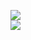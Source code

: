 [![](https://img.shields.io/badge/Made%20With-Github%20Spray-lightgrey.svg?style=for-the-badge&logo=github)](https://github.com/Annihil/github-spray#2370)  
[![](https://i.imgur.com/2DrTn0Z.gif)](https://github.com/Annihil/github-spray)